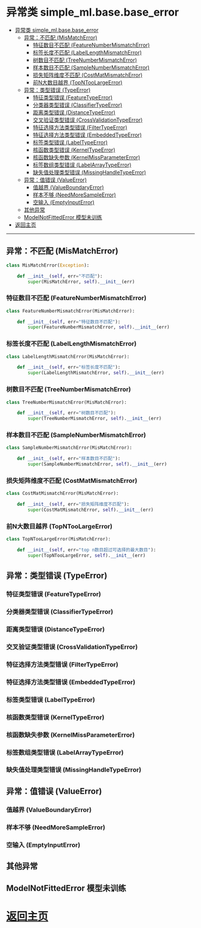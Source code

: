 # 异常类 simple_ml.base.base_error

- [异常类 simple_ml.base.base_error](#%E5%BC%82%E5%B8%B8%E7%B1%BB-simplemlbasebaseerror)
    - [异常：不匹配 (MisMatchError)](#%E5%BC%82%E5%B8%B8%EF%BC%9A%E4%B8%8D%E5%8C%B9%E9%85%8D-mismatcherror)
        - [特征数目不匹配 (FeatureNumberMismatchError)](#%E7%89%B9%E5%BE%81%E6%95%B0%E7%9B%AE%E4%B8%8D%E5%8C%B9%E9%85%8D-featurenumbermismatcherror)
        - [标签长度不匹配 (LabelLengthMismatchError)](#%E6%A0%87%E7%AD%BE%E9%95%BF%E5%BA%A6%E4%B8%8D%E5%8C%B9%E9%85%8D-labellengthmismatcherror)
        - [树数目不匹配 (TreeNumberMismatchError)](#%E6%A0%91%E6%95%B0%E7%9B%AE%E4%B8%8D%E5%8C%B9%E9%85%8D-treenumbermismatcherror)
        - [样本数目不匹配 (SampleNumberMismatchError)](#%E6%A0%B7%E6%9C%AC%E6%95%B0%E7%9B%AE%E4%B8%8D%E5%8C%B9%E9%85%8D-samplenumbermismatcherror)
        - [损失矩阵维度不匹配 (CostMatMismatchError)](#%E6%8D%9F%E5%A4%B1%E7%9F%A9%E9%98%B5%E7%BB%B4%E5%BA%A6%E4%B8%8D%E5%8C%B9%E9%85%8D-costmatmismatcherror)
        - [前N大数目越界 (TopNTooLargeError)](#%E5%89%8Dn%E5%A4%A7%E6%95%B0%E7%9B%AE%E8%B6%8A%E7%95%8C-topntoolargeerror)
    - [异常：类型错误 (TypeError)](#%E5%BC%82%E5%B8%B8%EF%BC%9A%E7%B1%BB%E5%9E%8B%E9%94%99%E8%AF%AF-typeerror)
        - [特征类型错误 (FeatureTypeError)](#%E7%89%B9%E5%BE%81%E7%B1%BB%E5%9E%8B%E9%94%99%E8%AF%AF-featuretypeerror)
        - [分类器类型错误 (ClassifierTypeError)](#%E5%88%86%E7%B1%BB%E5%99%A8%E7%B1%BB%E5%9E%8B%E9%94%99%E8%AF%AF-classifiertypeerror)
        - [距离类型错误 (DistanceTypeError)](#%E8%B7%9D%E7%A6%BB%E7%B1%BB%E5%9E%8B%E9%94%99%E8%AF%AF-distancetypeerror)
        - [交叉验证类型错误 (CrossValidationTypeError)](#%E4%BA%A4%E5%8F%89%E9%AA%8C%E8%AF%81%E7%B1%BB%E5%9E%8B%E9%94%99%E8%AF%AF-crossvalidationtypeerror)
        - [特征选择方法类型错误 (FilterTypeError)](#%E7%89%B9%E5%BE%81%E9%80%89%E6%8B%A9%E6%96%B9%E6%B3%95%E7%B1%BB%E5%9E%8B%E9%94%99%E8%AF%AF-filtertypeerror)
        - [特征选择方法类型错误 (EmbeddedTypeError)](#%E7%89%B9%E5%BE%81%E9%80%89%E6%8B%A9%E6%96%B9%E6%B3%95%E7%B1%BB%E5%9E%8B%E9%94%99%E8%AF%AF-embeddedtypeerror)
        - [标签类型错误 (LabelTypeError)](#%E6%A0%87%E7%AD%BE%E7%B1%BB%E5%9E%8B%E9%94%99%E8%AF%AF-labeltypeerror)
        - [核函数类型错误 (KernelTypeError)](#%E6%A0%B8%E5%87%BD%E6%95%B0%E7%B1%BB%E5%9E%8B%E9%94%99%E8%AF%AF-kerneltypeerror)
        - [核函数缺失参数 (KernelMissParameterError)](#%E6%A0%B8%E5%87%BD%E6%95%B0%E7%BC%BA%E5%A4%B1%E5%8F%82%E6%95%B0-kernelmissparametererror)
        - [标签数组类型错误 (LabelArrayTypeError)](#%E6%A0%87%E7%AD%BE%E6%95%B0%E7%BB%84%E7%B1%BB%E5%9E%8B%E9%94%99%E8%AF%AF-labelarraytypeerror)
        - [缺失值处理类型错误 (MissingHandleTypeError)](#%E7%BC%BA%E5%A4%B1%E5%80%BC%E5%A4%84%E7%90%86%E7%B1%BB%E5%9E%8B%E9%94%99%E8%AF%AF-missinghandletypeerror)
    - [异常：值错误 (ValueError)](#%E5%BC%82%E5%B8%B8%EF%BC%9A%E5%80%BC%E9%94%99%E8%AF%AF-valueerror)
        - [值越界 (ValueBoundaryError)](#%E5%80%BC%E8%B6%8A%E7%95%8C-valueboundaryerror)
        - [样本不够 (NeedMoreSampleError)](#%E6%A0%B7%E6%9C%AC%E4%B8%8D%E5%A4%9F-needmoresampleerror)
        - [空输入 (EmptyInputError)](#%E7%A9%BA%E8%BE%93%E5%85%A5-emptyinputerror)
    - [其他异常](#%E5%85%B6%E4%BB%96%E5%BC%82%E5%B8%B8)
    - [ModelNotFittedError 模型未训练](#modelnotfittederror-%E6%A8%A1%E5%9E%8B%E6%9C%AA%E8%AE%AD%E7%BB%83)
- [返回主页](#%E8%BF%94%E5%9B%9E%E4%B8%BB%E9%A1%B5)

* * *

## 异常：不匹配 (MisMatchError)

```python
class MisMatchError(Exception):

    def __init__(self, err="不匹配"):
        super(MisMatchError, self).__init__(err)
```
### 特征数目不匹配 (FeatureNumberMismatchError)

```python
class FeatureNumberMismatchError(MisMatchError):

    def __init__(self, err="特征数目不匹配"):
        super(FeatureNumberMismatchError, self).__init__(err)
```

### 标签长度不匹配 (LabelLengthMismatchError)

```python
class LabelLengthMismatchError(MisMatchError):

    def __init__(self, err="标签长度不匹配"):
        super(LabelLengthMismatchError, self).__init__(err)
```

### 树数目不匹配 (TreeNumberMismatchError)

```python
class TreeNumberMismatchError(MisMatchError):

    def __init__(self, err="树数目不匹配"):
        super(TreeNumberMismatchError, self).__init__(err)
```

### 样本数目不匹配 (SampleNumberMismatchError)

```python
class SampleNumberMismatchError(MisMatchError):

    def __init__(self, err="样本数目不匹配"):
        super(SampleNumberMismatchError, self).__init__(err)
```

### 损失矩阵维度不匹配 (CostMatMismatchError)

```python
class CostMatMismatchError(MisMatchError):

    def __init__(self, err="损失矩阵维度不匹配"):
        super(CostMatMismatchError, self).__init__(err)
```

### 前N大数目越界 (TopNTooLargeError)

```python
class TopNTooLargeError(MisMatchError):

    def __init__(self, err="top n数目超过可选择的最大数目"):
        super(TopNTooLargeError, self).__init__(err)
```


## 异常：类型错误 (TypeError)

### 特征类型错误 (FeatureTypeError)

### 分类器类型错误 (ClassifierTypeError)

### 距离类型错误 (DistanceTypeError)

### 交叉验证类型错误 (CrossValidationTypeError)

### 特征选择方法类型错误 (FilterTypeError)

### 特征选择方法类型错误 (EmbeddedTypeError)

### 标签类型错误 (LabelTypeError)

### 核函数类型错误 (KernelTypeError)

### 核函数缺失参数 (KernelMissParameterError)

### 标签数组类型错误 (LabelArrayTypeError)

### 缺失值处理类型错误 (MissingHandleTypeError)


## 异常：值错误 (ValueError)

### 值越界 (ValueBoundaryError)
### 样本不够 (NeedMoreSampleError)
### 空输入 (EmptyInputError)


## 其他异常

## ModelNotFittedError 模型未训练

# [返回主页](../index.md)
